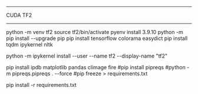 **********************
CUDA TF2
**********************
python -m venv tf2
source tf2/bin/activate
pyenv install 3.9.10
python -m pip install --upgrade pip
pip install tensorflow colorama easydict
pip install tqdm ipykernel nltk

python -m ipykernel install --user --name tf2 --display-name "tf2"

pip install ipdb matplotlib pandas climage fire
#pip install pipreqs
#python -m  pipreqs.pipreqs . --force
#pip freeze > requirements.txt

pip install -r requirements.txt
